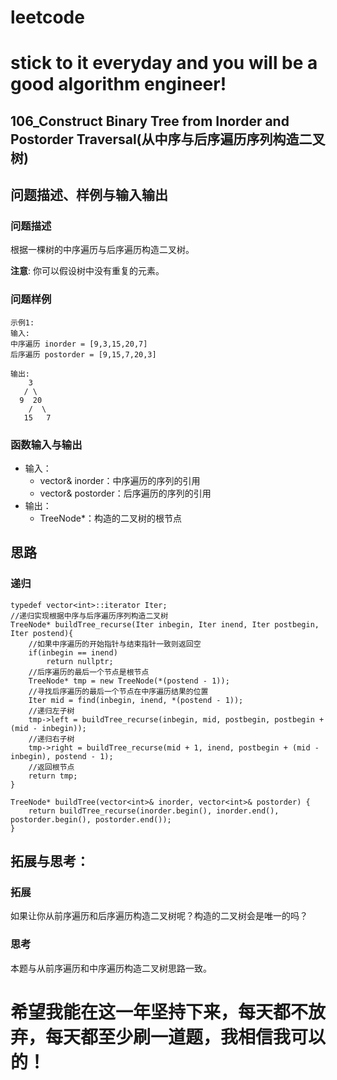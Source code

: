 # leetcode
# stick to it everyday and you will be a good algorithm engineer!
## 106_Construct Binary Tree from Inorder and Postorder Traversal(从中序与后序遍历序列构造二叉树)
## 问题描述、样例与输入输出

### 问题描述

根据一棵树的中序遍历与后序遍历构造二叉树。

__注意__:
你可以假设树中没有重复的元素。


### 问题样例

	示例1:
	输入: 
	中序遍历 inorder = [9,3,15,20,7]
	后序遍历 postorder = [9,15,7,20,3]

	输出: 
	    3
	   / \
	  9  20
		/  \
	   15   7
	
### 函数输入与输出

* 输入：
	* vector<int>& inorder：中序遍历的序列的引用
	* vector<int>& postorder：后序遍历的序列的引用
* 输出：
	* TreeNode*：构造的二叉树的根节点

## 思路	
### 递归

	typedef vector<int>::iterator Iter;
    //递归实现根据中序与后序遍历序列构造二叉树
    TreeNode* buildTree_recurse(Iter inbegin, Iter inend, Iter postbegin, Iter postend){
        //如果中序遍历的开始指针与结束指针一致则返回空
        if(inbegin == inend)
            return nullptr;
        //后序遍历的最后一个节点是根节点
        TreeNode* tmp = new TreeNode(*(postend - 1));
        //寻找后序遍历的最后一个节点在中序遍历结果的位置
        Iter mid = find(inbegin, inend, *(postend - 1));
        //递归左子树
        tmp->left = buildTree_recurse(inbegin, mid, postbegin, postbegin + (mid - inbegin));
        //递归右子树
        tmp->right = buildTree_recurse(mid + 1, inend, postbegin + (mid - inbegin), postend - 1);
        //返回根节点
        return tmp;
    }
    
    TreeNode* buildTree(vector<int>& inorder, vector<int>& postorder) {
        return buildTree_recurse(inorder.begin(), inorder.end(), postorder.begin(), postorder.end());
    }
		

## 拓展与思考：
### 拓展
如果让你从前序遍历和后序遍历构造二叉树呢？构造的二叉树会是唯一的吗？
### 思考
本题与从前序遍历和中序遍历构造二叉树思路一致。	  
# 希望我能在这一年坚持下来，每天都不放弃，每天都至少刷一道题，我相信我可以的！
